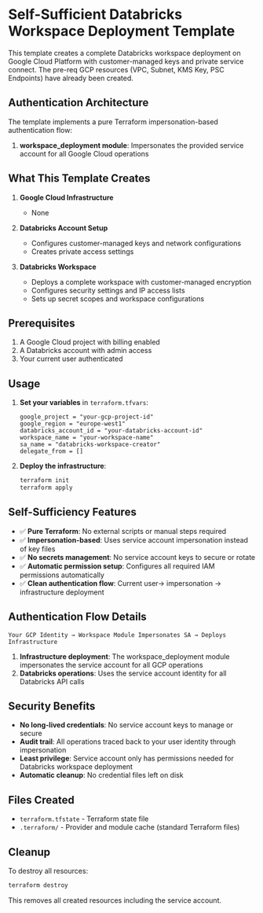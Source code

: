 # Self-Sufficient Databricks Workspace Deployment Template

This template creates a complete Databricks workspace deployment on Google Cloud Platform with customer-managed keys and private service connect. The pre-req GCP resources (VPC, Subnet, KMS Key, PSC Endpoints) have already been created. 
## Authentication Architecture

The template implements a pure Terraform impersonation-based authentication flow:

1. **workspace_deployment module**: Impersonates the provided service account for all Google Cloud operations

## What This Template Creates

1. **Google Cloud Infrastructure** 
   - None

2. **Databricks Account Setup**
   - Configures customer-managed keys and network configurations
   - Creates private access settings

3. **Databricks Workspace**
   - Deploys a complete workspace with customer-managed encryption
   - Configures security settings and IP access lists
   - Sets up secret scopes and workspace configurations

## Prerequisites

1. A Google Cloud project with billing enabled
2. A Databricks account with admin access  
3. Your current user authenticated

## Usage

1. **Set your variables** in `terraform.tfvars`:
   ```hcl
   google_project = "your-gcp-project-id"
   google_region = "europe-west1" 
   databricks_account_id = "your-databricks-account-id"
   workspace_name = "your-workspace-name"
   sa_name = "databricks-workspace-creator"
   delegate_from = []
   ```

2. **Deploy the infrastructure**:
   ```bash
   terraform init
   terraform apply
   ```

## Self-Sufficiency Features

- ✅ **Pure Terraform**: No external scripts or manual steps required
- ✅ **Impersonation-based**: Uses service account impersonation instead of key files
- ✅ **No secrets management**: No service account keys to secure or rotate
- ✅ **Automatic permission setup**: Configures all required IAM permissions automatically
- ✅ **Clean authentication flow**: Current user→ impersonation → infrastructure deployment

## Authentication Flow Details

```
Your GCP Identity → Workspace Module Impersonates SA → Deploys Infrastructure
```

1. **Infrastructure deployment**: The workspace_deployment module impersonates the service account for all GCP operations
2. **Databricks operations**: Uses the service account identity for all Databricks API calls

## Security Benefits

- **No long-lived credentials**: No service account keys to manage or secure
- **Audit trail**: All operations traced back to your user identity through impersonation
- **Least privilege**: Service account only has permissions needed for Databricks workspace deployment
- **Automatic cleanup**: No credential files left on disk

## Files Created

- `terraform.tfstate` - Terraform state file
- `.terraform/` - Provider and module cache (standard Terraform files)

## Cleanup

To destroy all resources:
```bash
terraform destroy
```

This removes all created resources including the service account.